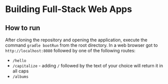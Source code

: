 # Building Full-Stack Web Apps

## How to run

After cloning the repository and opening the application, execute the command `gradle bootRun` 
from the root directory.
In a web browser got to `http://localhost:8080` followed by one of the following routes:
- `/hello`
- `/capitalize` - adding `/` followed by the text of your choice will return it in all caps
- `/albums`

